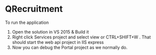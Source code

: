 # QRecruitment

<p>To run the application</p>
<ol>
<li>Open the solution in VS 2015 & Build it</li>
<li>Right click Services project and select view or CTRL+SHIFT+W . That should start the web api project in IIS express</li>
<li>Now you can debug the Portal project as we normally do.</li>
</ol> 


